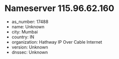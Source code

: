 # Nameserver 115.96.62.160

* as_number: 17488
* name: Unknown
* city: Mumbai
* country: IN
* organization: Hathway IP Over Cable Internet
* version: Unknown
* dnssec: Unknown
